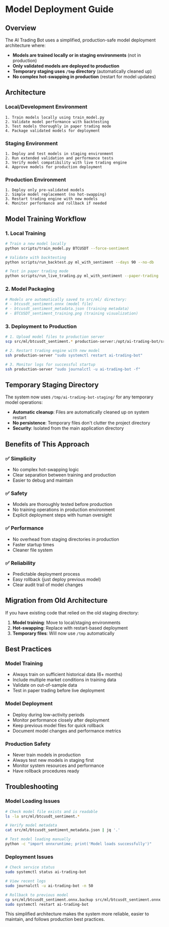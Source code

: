 # Model Deployment Guide

## Overview

The AI Trading Bot uses a simplified, production-safe model deployment architecture where:

- **Models are trained locally or in staging environments** (not in production)
- **Only validated models are deployed to production**
- **Temporary staging uses `/tmp` directory** (automatically cleaned up)
- **No complex hot-swapping in production** (restart for model updates)

## Architecture

### Local/Development Environment
```
1. Train models locally using train_model.py
2. Validate model performance with backtesting
3. Test models thoroughly in paper trading mode
4. Package validated models for deployment
```

### Staging Environment
```
1. Deploy and test models in staging environment
2. Run extended validation and performance tests
3. Verify model compatibility with live trading engine
4. Approve models for production deployment
```

### Production Environment
```
1. Deploy only pre-validated models
2. Simple model replacement (no hot-swapping)
3. Restart trading engine with new models
4. Monitor performance and rollback if needed
```

## Model Training Workflow

### 1. Local Training
```bash
# Train a new model locally
python scripts/train_model.py BTCUSDT --force-sentiment

# Validate with backtesting
python scripts/run_backtest.py ml_with_sentiment --days 90 --no-db

# Test in paper trading mode
python scripts/run_live_trading.py ml_with_sentiment --paper-trading
```

### 2. Model Packaging
```bash
# Models are automatically saved to src/ml/ directory:
# - btcusdt_sentiment.onnx (model file)
# - btcusdt_sentiment_metadata.json (training metadata)
# - BTCUSDT_sentiment_training.png (training visualization)
```

### 3. Deployment to Production
```bash
# 1. Upload model files to production server
scp src/ml/btcusdt_sentiment.* production-server:/opt/ai-trading-bot/src/ml/

# 2. Restart trading engine with new model
ssh production-server "sudo systemctl restart ai-trading-bot"

# 3. Monitor logs for successful startup
ssh production-server "sudo journalctl -u ai-trading-bot -f"
```

## Temporary Staging Directory

The system now uses `/tmp/ai-trading-bot-staging/` for any temporary model operations:

- **Automatic cleanup**: Files are automatically cleaned up on system restart
- **No persistence**: Temporary files don't clutter the project directory
- **Security**: Isolated from the main application directory

## Benefits of This Approach

### ✅ **Simplicity**
- No complex hot-swapping logic
- Clear separation between training and production
- Easier to debug and maintain

### ✅ **Safety**
- Models are thoroughly tested before production
- No training operations in production environment
- Explicit deployment steps with human oversight

### ✅ **Performance**
- No overhead from staging directories in production
- Faster startup times
- Cleaner file system

### ✅ **Reliability**
- Predictable deployment process
- Easy rollback (just deploy previous model)
- Clear audit trail of model changes

## Migration from Old Architecture

If you have existing code that relied on the old staging directory:

1. **Model training**: Move to local/staging environments
2. **Hot-swapping**: Replace with restart-based deployment
3. **Temporary files**: Will now use `/tmp` automatically

## Best Practices

### Model Training
- Always train on sufficient historical data (6+ months)
- Include multiple market conditions in training data
- Validate on out-of-sample data
- Test in paper trading before live deployment

### Model Deployment
- Deploy during low-activity periods
- Monitor performance closely after deployment
- Keep previous model files for quick rollback
- Document model changes and performance metrics

### Production Safety
- Never train models in production
- Always test new models in staging first
- Monitor system resources and performance
- Have rollback procedures ready

## Troubleshooting

### Model Loading Issues
```bash
# Check model file exists and is readable
ls -la src/ml/btcusdt_sentiment.*

# Verify model metadata
cat src/ml/btcusdt_sentiment_metadata.json | jq '.'

# Test model loading manually
python -c "import onnxruntime; print('Model loads successfully')"
```

### Deployment Issues
```bash
# Check service status
sudo systemctl status ai-trading-bot

# View recent logs
sudo journalctl -u ai-trading-bot -n 50

# Rollback to previous model
cp src/ml/btcusdt_sentiment.onnx.backup src/ml/btcusdt_sentiment.onnx
sudo systemctl restart ai-trading-bot
```

This simplified architecture makes the system more reliable, easier to maintain, and follows production best practices. 